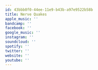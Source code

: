 ```yaml
---
id: 43bbb0f0-44ee-11e9-b43b-a97e9522b58b
title: Nerve Quakes
apple_music: ''
bandcamp: ''
facebook: ''
google_music: ''
instagram: ''
soundcloud: ''
spotify: ''
twitter: ''
website: ''
youtube: ''
---
```

